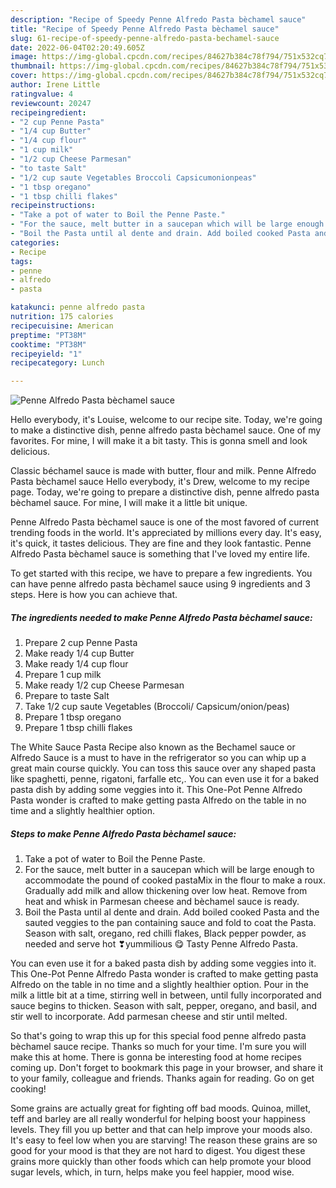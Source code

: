 ```yaml
---
description: "Recipe of Speedy Penne Alfredo Pasta bèchamel sauce"
title: "Recipe of Speedy Penne Alfredo Pasta bèchamel sauce"
slug: 61-recipe-of-speedy-penne-alfredo-pasta-bechamel-sauce
date: 2022-06-04T02:20:49.605Z
image: https://img-global.cpcdn.com/recipes/84627b384c78f794/751x532cq70/penne-alfredo-pasta-bechamel-sauce-recipe-main-photo.jpg
thumbnail: https://img-global.cpcdn.com/recipes/84627b384c78f794/751x532cq70/penne-alfredo-pasta-bechamel-sauce-recipe-main-photo.jpg
cover: https://img-global.cpcdn.com/recipes/84627b384c78f794/751x532cq70/penne-alfredo-pasta-bechamel-sauce-recipe-main-photo.jpg
author: Irene Little
ratingvalue: 4
reviewcount: 20247
recipeingredient:
- "2 cup Penne Pasta"
- "1/4 cup Butter"
- "1/4 cup flour"
- "1 cup milk"
- "1/2 cup Cheese Parmesan"
- "to taste Salt"
- "1/2 cup saute Vegetables Broccoli Capsicumonionpeas"
- "1 tbsp oregano"
- "1 tbsp chilli flakes"
recipeinstructions:
- "Take a pot of water to Boil the Penne Paste."
- "For the sauce, melt butter in a saucepan which will be large enough to accommodate the pound of cooked pastaMix in the flour to make a roux. Gradually add milk and allow thickening over low heat. Remove from heat and whisk in Parmesan cheese and bèchamel sauce is ready."
- "Boil the Pasta until al dente and drain. Add boiled cooked Pasta and the sauted veggies to the pan containing sauce and fold to coat the Pasta. Season with salt, oregano, red chilli flakes, Black pepper powder, as needed and serve hot ❣yummilious 😋 Tasty Penne Alfredo Pasta."
categories:
- Recipe
tags:
- penne
- alfredo
- pasta

katakunci: penne alfredo pasta 
nutrition: 175 calories
recipecuisine: American
preptime: "PT38M"
cooktime: "PT38M"
recipeyield: "1"
recipecategory: Lunch

---
```



![Penne Alfredo Pasta bèchamel sauce](https://img-global.cpcdn.com/recipes/84627b384c78f794/751x532cq70/penne-alfredo-pasta-bechamel-sauce-recipe-main-photo.jpg)

Hello everybody, it's Louise, welcome to our recipe site. Today, we're going to make a distinctive dish, penne alfredo pasta bèchamel sauce. One of my favorites. For mine, I will make it a bit tasty. This is gonna smell and look delicious.

Classic béchamel sauce is made with butter, flour and milk. Penne Alfredo Pasta bèchamel sauce Hello everybody, it&#39;s Drew, welcome to my recipe page. Today, we&#39;re going to prepare a distinctive dish, penne alfredo pasta bèchamel sauce. For mine, I will make it a little bit unique.

Penne Alfredo Pasta bèchamel sauce is one of the most favored of current trending foods in the world. It's appreciated by millions every day. It's easy, it's quick, it tastes delicious. They are fine and they look fantastic. Penne Alfredo Pasta bèchamel sauce is something that I've loved my entire life.


To get started with this recipe, we have to prepare a few ingredients. You can have penne alfredo pasta bèchamel sauce using 9 ingredients and 3 steps. Here is how you can achieve that.

<!--inarticleads1-->

##### The ingredients needed to make Penne Alfredo Pasta bèchamel sauce:

1. Prepare 2 cup Penne Pasta
1. Make ready 1/4 cup Butter
1. Make ready 1/4 cup flour
1. Prepare 1 cup milk
1. Make ready 1/2 cup Cheese Parmesan
1. Prepare to taste Salt
1. Take 1/2 cup saute Vegetables (Broccoli/ Capsicum/onion/peas)
1. Prepare 1 tbsp oregano
1. Prepare 1 tbsp chilli flakes


The White Sauce Pasta Recipe also known as the Bechamel sauce or Alfredo Sauce is a must to have in the refrigerator so you can whip up a great main course quickly. You can toss this sauce over any shaped pasta like spaghetti, penne, rigatoni, farfalle etc,. You can even use it for a baked pasta dish by adding some veggies into it. This One-Pot Penne Alfredo Pasta wonder is crafted to make getting pasta Alfredo on the table in no time and a slightly healthier option. 

<!--inarticleads2-->

##### Steps to make Penne Alfredo Pasta bèchamel sauce:

1. Take a pot of water to Boil the Penne Paste.
1. For the sauce, melt butter in a saucepan which will be large enough to accommodate the pound of cooked pastaMix in the flour to make a roux. Gradually add milk and allow thickening over low heat. Remove from heat and whisk in Parmesan cheese and bèchamel sauce is ready.
1. Boil the Pasta until al dente and drain. Add boiled cooked Pasta and the sauted veggies to the pan containing sauce and fold to coat the Pasta. Season with salt, oregano, red chilli flakes, Black pepper powder, as needed and serve hot ❣yummilious 😋 Tasty Penne Alfredo Pasta.


You can even use it for a baked pasta dish by adding some veggies into it. This One-Pot Penne Alfredo Pasta wonder is crafted to make getting pasta Alfredo on the table in no time and a slightly healthier option. Pour in the milk a little bit at a time, stirring well in between, until fully incorporated and sauce begins to thicken. Season with salt, pepper, oregano, and basil, and stir well to incorporate. Add parmesan cheese and stir until melted. 

So that's going to wrap this up for this special food penne alfredo pasta bèchamel sauce recipe. Thanks so much for your time. I'm sure you will make this at home. There is gonna be interesting food at home recipes coming up. Don't forget to bookmark this page in your browser, and share it to your family, colleague and friends. Thanks again for reading. Go on get cooking!

Some grains are actually great for fighting off bad moods. Quinoa, millet, teff and barley are all really wonderful for helping boost your happiness levels. They fill you up better and that can help improve your moods also. It's easy to feel low when you are starving! The reason these grains are so good for your mood is that they are not hard to digest. You digest these grains more quickly than other foods which can help promote your blood sugar levels, which, in turn, helps make you feel happier, mood wise.

